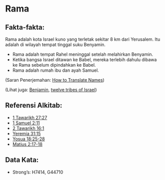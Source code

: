 # Rama

## Fakta-fakta:

Rama adalah kota Israel kuno yang terletak sekitar 8 km dari Yerusalem. Itu adalah di wilayah tempat tinggal suku Benyamin.

* Rama adalah tempat Rahel meninggal setelah melahirkan Benyamin.
* Ketika bangsa Israel ditawan ke Babel, mereka terlebih dahulu dibawa ke Rama sebelum dipindahkan ke Babel.
* Rama adalah rumah ibu dan ayah Samuel.

(Saran Penerjemahan: [How to Translate Names](rc://en/ta/man/translate/translate-names))

(Lihat juga: [Benjamin](../names/benjamin.md), [twelve tribes of Israel](../other/12tribesofisrael.md))

## Referensi Alkitab:

* [1 Tawarikh 27:27](rc://en/tn/help/1ch/27/27)
* [1 Samuel 2:11](rc://en/tn/help/1sa/02/11)
* [2 Tawarikh 16:1](rc://en/tn/help/2ch/16/1)
* [Yeremia 31:15](rc://en/tn/help/jer/31/15)
* [Yosua 18:25-28](rc://en/tn/help/jos/18/25)
* [Matius 2:17-18](rc://en/tn/help/mat/02/17)

## Data Kata:

* Strong’s: H7414, G44710
